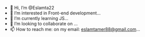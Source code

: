 - 👋 Hi, I’m @Eslamta22
- 👀 I’m interested in Front-end development...
- 🌱 I’m currently learning JS...
- 💞️ I’m looking to collaborate on ...
- 📫 How to reach me: on my email: eslamtamer88@gmail.com...

<!---
Eslamta22/Eslamta22 is a ✨ special ✨ repository because its `README.md` (this file) appears on your GitHub profile.
You can click the Preview link to take a look at your changes.
--->
